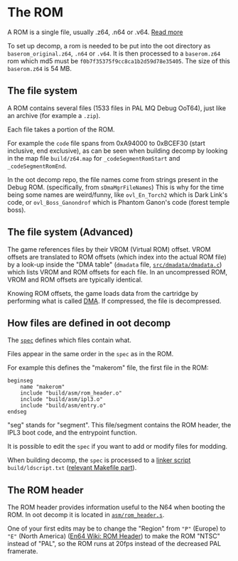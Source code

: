 # The ROM

A ROM is a single file, usually .z64, .n64 or .v64. [Read more](http://n64dev.org/romformats.html)

To set up decomp, a rom is needed to be put into the oot directory as `baserom_original.z64`, `.n64` or `.v64`.
It is then processed to a `baserom.z64` rom which md5 must be `f0b7f35375f9cc8ca1b2d59d78e35405`.
The size of this `baserom.z64` is 54 MB.

## The file system

A ROM contains several files (1533 files in PAL MQ Debug OoT64), just like an archive (for example a `.zip`).

Each file takes a portion of the ROM.

For example the `code` file spans from 0xA94000 to 0xBCEF30 (start inclusive, end exclusive), as can be seen when building decomp by looking in the map file `build/z64.map` for `_codeSegmentRomStart` and `_codeSegmentRomEnd`.

In the oot decomp repo, the file names come from strings present in the Debug ROM. (specifically, from `sDmaMgrFileNames`)
This is why for the time being some names are weird/funny, like `ovl_En_Torch2` which is Dark Link's code, or `ovl_Boss_Ganondrof` which is Phantom Ganon's code (forest temple boss).

## The file system (Advanced)

The game references files by their VROM (Virtual ROM) offset. VROM offsets are translated to ROM offsets (which index into the actual ROM file) by a look-up inside the "DMA table" (`dmadata` file, [`src/dmadata/dmadata.c`](https://github.com/zeldaret/oot/blob/05b2cbfc60d396a7cf3b539347fc693d5588cada/src/dmadata/dmadata.c)) which lists VROM and ROM offsets for each file.
In an uncompressed ROM, VROM and ROM offsets are typically identical.

Knowing ROM offsets, the game loads data from the cartridge by performing what is called [DMA](http://n64devkit.square7.ch/keywords/index/data/system.htm#DMA). If compressed, the file is decompressed.

## How files are defined in oot decomp

The [`spec`](https://github.com/zeldaret/oot/blob/05b2cbfc60d396a7cf3b539347fc693d5588cada/spec) defines which files contain what.

Files appear in the same order in the `spec` as in the ROM.

For example this defines the "makerom" file, the first file in the ROM:

```
beginseg
    name "makerom"
    include "build/asm/rom_header.o"
    include "build/asm/ipl3.o"
    include "build/asm/entry.o"
endseg
```

"seg" stands for "segment".
This file/segment contains the ROM header, the IPL3 boot code, and the entrypoint function.

It is possible to edit the `spec` if you want to add or modify files for modding.

When building decomp, the `spec` is processed to a [linker script](https://sourceware.org/binutils/docs/ld/Scripts.html) `build/ldscript.txt` ([relevant Makefile part](https://github.com/zeldaret/oot/blob/05b2cbfc60d396a7cf3b539347fc693d5588cada/Makefile#L180-L184)).

## The ROM header

The ROM header provides information useful to the N64 when booting the ROM.
In oot decomp it is located in [`asm/rom_header.s`](https://github.com/zeldaret/oot/blob/05b2cbfc60d396a7cf3b539347fc693d5588cada/asm/rom_header.s).

One of your first edits may be to change the "Region" from `"P"` (Europe) to `"E"` (North America) ([En64 Wiki: ROM Header](http://en64.shoutwiki.com/wiki/ROM#Cartridge_ROM_Header)) to make the ROM "NTSC" instead of "PAL", so the ROM runs at 20fps instead of the decreased PAL framerate.
